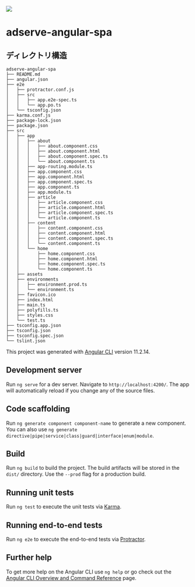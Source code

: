 ![](https://img.shields.io/badge/11.2.14-angular_cli-DD0031.svg?logo=angular&style=plastic)
# adserve-angular-spa

## ディレクトリ構造
```
adserve-angular-spa
├── README.md
├── angular.json
├── e2e
│   ├── protractor.conf.js
│   ├── src
│   │   ├── app.e2e-spec.ts
│   │   └── app.po.ts
│   └── tsconfig.json
├── karma.conf.js
├── package-lock.json
├── package.json
├── src
│   ├── app
│   │   ├── about
│   │   │   ├── about.component.css
│   │   │   ├── about.component.html
│   │   │   ├── about.component.spec.ts
│   │   │   └── about.component.ts
│   │   ├── app-routing.module.ts
│   │   ├── app.component.css
│   │   ├── app.component.html
│   │   ├── app.component.spec.ts
│   │   ├── app.component.ts
│   │   ├── app.module.ts
│   │   ├── article
│   │   │   ├── article.component.css
│   │   │   ├── article.component.html
│   │   │   ├── article.component.spec.ts
│   │   │   └── article.component.ts
│   │   ├── content
│   │   │   ├── content.component.css
│   │   │   ├── content.component.html
│   │   │   ├── content.component.spec.ts
│   │   │   └── content.component.ts
│   │   └── home
│   │       ├── home.component.css
│   │       ├── home.component.html
│   │       ├── home.component.spec.ts
│   │       └── home.component.ts
│   ├── assets
│   ├── environments
│   │   ├── environment.prod.ts
│   │   └── environment.ts
│   ├── favicon.ico
│   ├── index.html
│   ├── main.ts
│   ├── polyfills.ts
│   ├── styles.css
│   └── test.ts
├── tsconfig.app.json
├── tsconfig.json
├── tsconfig.spec.json
└── tslint.json
```

This project was generated with [Angular CLI](https://github.com/angular/angular-cli) version 11.2.14.

## Development server

Run `ng serve` for a dev server. Navigate to `http://localhost:4200/`. The app will automatically reload if you change any of the source files.

## Code scaffolding

Run `ng generate component component-name` to generate a new component. You can also use `ng generate directive|pipe|service|class|guard|interface|enum|module`.

## Build

Run `ng build` to build the project. The build artifacts will be stored in the `dist/` directory. Use the `--prod` flag for a production build.

## Running unit tests

Run `ng test` to execute the unit tests via [Karma](https://karma-runner.github.io).

## Running end-to-end tests

Run `ng e2e` to execute the end-to-end tests via [Protractor](http://www.protractortest.org/).

## Further help

To get more help on the Angular CLI use `ng help` or go check out the [Angular CLI Overview and Command Reference](https://angular.io/cli) page.
